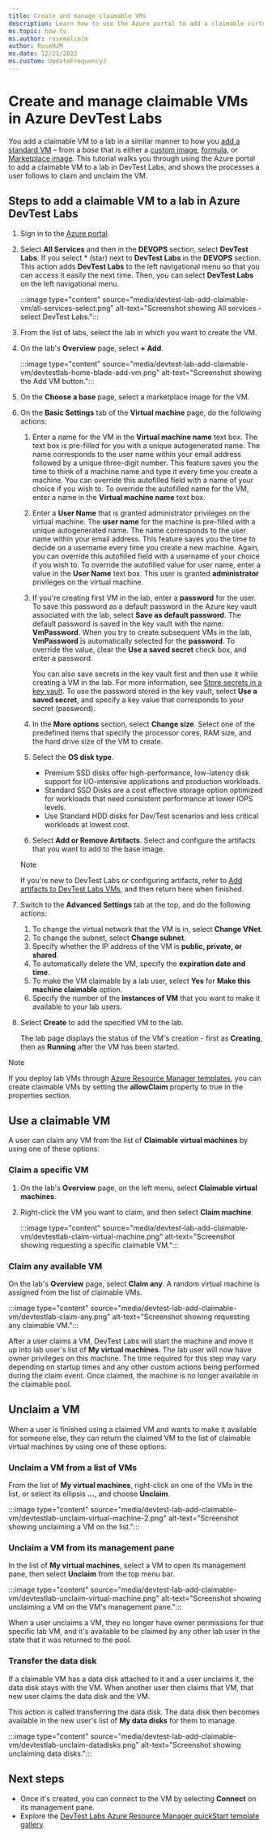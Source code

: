 ```yaml
---
title: Create and manage claimable VMs
description: Learn how to use the Azure portal to add a claimable virtual machine in Azure DevTest Labs and see the processes to follows to claim/unclaim a virtual machine.
ms.topic: how-to
ms.author: rosemalcolm
author: RoseHJM
ms.date: 12/21/2022
ms.custom: UpdateFrequency2
---
```


# Create and manage claimable VMs in Azure DevTest Labs
You add a claimable VM to a lab in a similar manner to how you [add a standard VM](devtest-lab-add-claimable-vm.md) – from a *base* that is either a [custom image](devtest-lab-create-template.md), [formula](devtest-lab-manage-formulas.md), or [Marketplace image](devtest-lab-configure-marketplace-images.md). This tutorial walks you through using the Azure portal to add a claimable VM to a lab in DevTest Labs, and shows the processes a user follows to claim and unclaim the VM.

## Steps to add a claimable VM to a lab in Azure DevTest Labs
1. Sign in to the [Azure portal](https://go.microsoft.com/fwlink/p/?LinkID=525040).
1. Select **All Services** and then in the **DEVOPS** section, select **DevTest Labs**. If you select * (star) next to **DevTest Labs** in the **DEVOPS** section. This action adds **DevTest Labs** to the left navigational menu so that you can access it easily the next time. Then, you can select **DevTest Labs** on the left navigational menu.

   :::image type="content" source="media/devtest-lab-add-claimable-vm/all-services-select.png" alt-text="Screenshot showing All services - select DevTest Labs."::: 

1. From the list of labs, select the lab in which you want to create the VM.
1. On the lab's **Overview** page, select **+ Add**.

   :::image type="content" source="media/devtest-lab-add-claimable-vm/devtestlab-home-blade-add-vm.png" alt-text="Screenshot showing the Add VM button."::: 

1. On the **Choose a base** page, select a marketplace image for the VM.
1. On the **Basic Settings** tab of the **Virtual machine** page, do the following actions:
    1. Enter a name for the VM in the **Virtual machine name** text box. The text box is pre-filled for you with a unique autogenerated name. The name corresponds to the user name within your email address followed by a unique three-digit number. This feature saves you the time to think of a machine name and type it every time you create a machine. You can override this autofilled field with a name of your choice if you wish to. To override the autofilled name for the VM, enter a name in the **Virtual machine name** text box.
    2. Enter a **User Name** that is granted administrator privileges on the virtual machine. The **user name** for the machine is pre-filled with a unique autogenerated name. The name corresponds to the user name within your email address. This feature saves you the time to decide on a username every time you create a new machine. Again, you can override this autofilled field with a username of your choice if you wish to. To override the autofilled value for user name, enter a value in the **User Name** text box. This user is granted **administrator** privileges on the virtual machine.
    3. If you're creating first VM in the lab, enter a **password** for the user. To save this password as a default password in the Azure key vault associated with the lab, select **Save as default password**. The default password is saved in the key vault with the name: **VmPassword**. When you try to create subsequent VMs in the lab, **VmPassword** is automatically selected for the **password**. To override the value, clear the **Use a saved secret** check box, and enter a password.

        You can also save secrets in the key vault first and then use it while creating a VM in the lab. For more information, see [Store secrets in a key vault](devtest-lab-store-secrets-in-key-vault.md). To use the password stored in the key vault, select **Use a saved secret**, and specify a key value that corresponds to your secret (password).
    4. In the **More options** section, select **Change size**. Select one of the predefined items that specify the processor cores, RAM size, and the hard drive size of the VM to create.
    1. Select the **OS disk type**. 
        - Premium SSD disks offer high-performance, low-latency disk support for I/O-intensive applications and production workloads. 
        - Standard SSD Disks are a cost effective storage option optimized for workloads that need consistent performance at lower IOPS levels. 
        - Use Standard HDD disks for Dev/Test scenarios and less critical workloads at lowest cost.
    1. Select **Add or Remove Artifacts**. Select and configure the artifacts that you want to add to the base image.
    
    >[!NOTE] 
    >If you're new to DevTest Labs or configuring artifacts, refer to [Add artifacts to DevTest Labs VMs](./add-artifact-vm.md), and then return here when finished.
2. Switch to the **Advanced Settings** tab at the top, and do the following actions:
    1. To change the virtual network that the VM is in, select **Change VNet**.
    2. To change the subnet, select **Change subnet**.
    3. Specify whether the IP address of the VM is **public, private, or shared**.
    4. To automatically delete the VM, specify the **expiration date and time**.
    5. To make the VM claimable by a lab user, select **Yes** for **Make this machine claimable** option.
    6. Specify the number of the **instances of VM** that you want to make it available to your lab users.
3. Select **Create** to add the specified VM to the lab.

   The lab page displays the status of the VM's creation - first as **Creating**, then as **Running** after the VM has been started.

> [!NOTE]
> If you deploy lab VMs through [Azure Resource Manager templates](devtest-lab-create-environment-from-arm.md), you can create claimable VMs by setting the **allowClaim** property to true in the properties section.


## Use a claimable VM

A user can claim any VM from the list of **Claimable virtual machines** by using one of these options:

### Claim a specific VM
1. On the lab's **Overview** page, on the left menu, select **Claimable virtual machines**.
1. Right-click the VM you want to claim, and then select **Claim machine**.

   :::image type="content" source="media/devtest-lab-add-claimable-vm/devtestlab-claim-virtual-machine.png" alt-text="Screenshot showing requesting a specific claimable VM."::: 

### Claim any available VM
On the lab's **Overview** page, select **Claim any**. A random virtual machine is assigned from the list of claimable VMs.

   :::image type="content" source="media/devtest-lab-add-claimable-vm/devtestlab-claim-any.png" alt-text="Screenshot showing requesting any claimable VM."::: 

After a user claims a VM, DevTest Labs will start the machine and move it up into lab user's list of **My virtual machines**. The lab user will now have owner privileges on this machine. The time required for this step may vary depending on startup times and any other custom actions being performed during the claim event. Once claimed, the machine is no longer available in the claimable pool.  

## Unclaim a VM

When a user is finished using a claimed VM and wants to make it available for someone else, they can return the claimed VM to the list of claimable virtual machines by using one of these options:

### Unclaim a VM from a list of VMs
From the list of **My virtual machines**, right-click on one of the VMs in the list, or select its ellipsis **...**, and choose **Unclaim**.

   :::image type="content" source="media/devtest-lab-add-claimable-vm/devtestlab-unclaim-virtual-machine-2.png" alt-text="Screenshot showing unclaiming a VM on the list."::: 

### Unclaim a VM from its management pane
In the list of **My virtual machines**, select a VM to open its management pane, then select **Unclaim** from the top menu bar.

   :::image type="content" source="media/devtest-lab-add-claimable-vm/devtestlab-unclaim-virtual-machine.png" alt-text="Screenshot showing unclaiming a VM on the VM's management pane."::: 

When a user unclaims a VM, they no longer have owner permissions for that specific lab VM, and it's available to be claimed by any other lab user in the state that it was returned to the pool. 

### Transfer the data disk
If a claimable VM has a data disk attached to it and a user unclaims it, the data disk stays with the VM. When another user then claims that VM, that new user claims the data disk and the VM.

This action is called transferring the data disk. The data disk then becomes available in the new user's list of **My data disks** for them to manage.

   :::image type="content" source="media/devtest-lab-add-claimable-vm/devtestlab-unclaim-datadisks.png" alt-text="Screenshot showing unclaiming data disks."::: 


## Next steps
* Once it's created, you can connect to the VM by selecting **Connect** on its management pane.
* Explore the [DevTest Labs Azure Resource Manager quickStart template gallery](https://github.com/Azure/azure-devtestlab/tree/master/samples/DevTestLabs/QuickStartTemplates).

